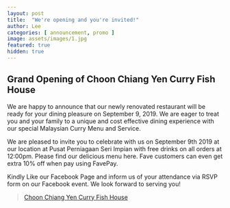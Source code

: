 ```yaml
---
layout: post
title:  "We're opening and you're invited!"
author: Lee
categories: [ announcement, promo ]
image: assets/images/1.jpg
featured: true
hidden: true
---
```


<h2>Grand Opening of Choon Chiang Yen Curry Fish House</h2>

We are happy to announce that our newly renovated restaurant will be ready for your dining pleasure on September 9, 2019. We are eager to treat you and your family to a unique and cost effective dining experience with our special Malaysian Curry Menu and Service.

We are pleased to invite you to celebrate with us on September 9th 2019 at our location at Pusat Perniagaan Seri Impian with free drinks on all orders at 12:00pm. Please find our delicious menu here. Fave customers can even get extra 10% off when pay using FavePay.

Kindly Like our Facebook Page and inform us of your attendance via RSVP form on our Facebook event. We look forward to serving you!

<div class="fb-page" data-href="https://www.facebook.com/curryfishhouse" data-tabs="timeline" data-width="" data-height="" data-small-header="true" data-adapt-container-width="true" data-hide-cover="false" data-show-facepile="true"><blockquote cite="https://www.facebook.com/curryfishhouse" class="fb-xfbml-parse-ignore"><a href="https://www.facebook.com/curryfishhouse">Choon Chiang Yen Curry Fish House</a></blockquote></div>
